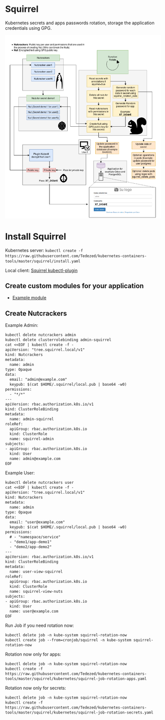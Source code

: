 # Squirrel

Kubernetes secrets and apps passwords rotation, storage the application credentials using GPG.

<img src="https://raw.githubusercontent.com/tedezed/kubernetes-containers-tools/master/docs/img/Squirrel.png">

# Install Squirrel

Kubernetes server: `kubectl create -f https://raw.githubusercontent.com/Tedezed/kubernetes-containers-tools/master/squirrel/install.yaml`

Local client: [Squirrel kubectl-plugin](https://github.com/Tedezed/kubernetes-containers-tools/tree/master/squirrel/kubectl-plugin)

## Create custom modules for your application

- [Example module](https://github.com/Tedezed/kubernetes-containers-tools/tree/master/squirrel/docker/squirrel/nuts_manager/modules/origin-example-module)

## Create Nutcrackers

Example Admin:
```
kubectl delete nutcrackers admin
kubectl delete clusterrolebinding admin-squirrel
cat <<EOF | kubectl create -f -
apiVersion: "tree.squirrel.local/v1"
kind: Nutcrackers
metadata:
  name: admin
type: Opaque
data:
  email: "admin@example.com"
  keypub: $(cat $HOME/.squirrel/local.pub | base64 -w0)
permissions:
  - "*/*"
---
apiVersion: rbac.authorization.k8s.io/v1
kind: ClusterRoleBinding
metadata:
  name: admin-squirrel
roleRef:
  apiGroup: rbac.authorization.k8s.io
  kind: ClusterRole
  name: squirrel-admin
subjects:
- apiGroup: rbac.authorization.k8s.io
  kind: User
  name: admin@example.com
EOF
```

Example User:
```
kubectl delete nutcrackers user
cat <<EOF | kubectl create -f -
apiVersion: "tree.squirrel.local/v1"
kind: Nutcrackers
metadata:
  name: admin
type: Opaque
data:
  email: "user@example.com"
  keypub: $(cat $HOME/.squirrel/local.pub | base64 -w0)
permissions:
  # - "namespace/service"
  - "demo1/app-demo1"
  - "demo2/app-demo2"
---
apiVersion: rbac.authorization.k8s.io/v1
kind: ClusterRoleBinding
metadata:
  name: user-view-squirrel
roleRef:
  apiGroup: rbac.authorization.k8s.io
  kind: ClusterRole
  name: squirrel-view-nuts
subjects:
- apiGroup: rbac.authorization.k8s.io
  kind: User
  name: user@example.com
EOF
```

Run Job if you need rotation now:
```
kubectl delete job -n kube-system squirrel-rotation-now
kubectl create job --from=cronjob/squirrel -n kube-system squirrel-rotation-now
```

Rotation now only for apps:
```
kubectl delete job -n kube-system squirrel-rotation-now
kubectl create -f https://raw.githubusercontent.com/Tedezed/kubernetes-containers-tools/master/squirrel/kubernetes/squirrel-job-rotation-apps.yaml
```

Rotation now only for secrets:
```
kubectl delete job -n kube-system squirrel-rotation-now
kubectl create -f https://raw.githubusercontent.com/Tedezed/kubernetes-containers-tools/master/squirrel/kubernetes/squirrel-job-rotation-secrets.yaml
```
